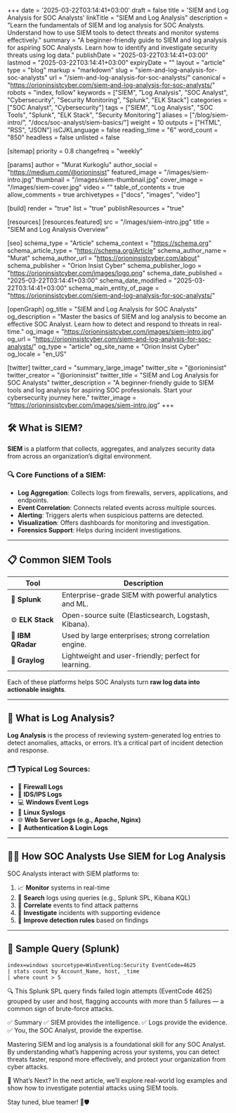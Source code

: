 +++
date = '2025-03-22T03:14:41+03:00'
draft = false
title = 'SIEM and Log Analysis for SOC Analysts'
linkTitle = "SIEM and Log Analysis"
description = "Learn the fundamentals of SIEM and log analysis for SOC Analysts. Understand how to use SIEM tools to detect threats and monitor systems effectively."
summary = "A beginner-friendly guide to SIEM and log analysis for aspiring SOC Analysts. Learn how to identify and investigate security threats using log data."
publishDate = "2025-03-22T03:14:41+03:00"
lastmod = "2025-03-22T03:14:41+03:00"
expiryDate = ""
layout = "article"
type = "blog"
markup = "markdown"
slug = "siem-and-log-analysis-for-soc-analysts"
url = "/siem-and-log-analysis-for-soc-analysts/"
canonical = "https://orioninsistcyber.com/siem-and-log-analysis-for-soc-analysts/"
robots = "index, follow"
keywords = ["SIEM", "Log Analysis", "SOC Analyst", "Cybersecurity", "Security Monitoring", "Splunk", "ELK Stack"]
categories = ["SOC Analyst", "Cybersecurity"]
tags = ["SIEM", "Log Analysis", "SOC Tools", "Splunk", "ELK Stack", "Security Monitoring"]
aliases = ["/blog/siem-intro/", "/docs/soc-analyst/siem-basics/"]
weight = 10
outputs = ["HTML", "RSS", "JSON"]
isCJKLanguage = false
reading_time = "6"
word_count = "850"
headless = false
unlisted = false

[sitemap]
  priority = 0.8
  changefreq = "weekly"

[params]
  author = "Murat Kurkoglu"
  author_social = "https://medium.com/@orioninsist"
  featured_image = "/images/siem-intro.jpg"
  thumbnail = "/images/siem-thumbnail.jpg"
  cover_image = "/images/siem-cover.jpg"
  video = ""
  table_of_contents = true
  allow_comments = true
  archivetypes = ["docs", "images", "video"]

[build]
  render = "true"
  list = "true"
  publishResources = "true"

[resources]
  [resources.featured]
    src = "/images/siem-intro.jpg"
    title = "SIEM and Log Analysis Overview"

[seo]
  schema_type = "Article"
  schema_context = "https://schema.org"
  schema_article_type = "https://schema.org/Article"
  schema_author_name = "Murat"
  schema_author_url = "https://orioninsistcyber.com/about"
  schema_publisher = "Orion Insist Cyber"
  schema_publisher_logo = "https://orioninsistcyber.com/images/logo.png"
  schema_date_published = "2025-03-22T03:14:41+03:00"
  schema_date_modified = "2025-03-22T03:14:41+03:00"
  schema_main_entity_of_page = "https://orioninsistcyber.com/siem-and-log-analysis-for-soc-analysts/"

[openGraph]
  og_title = "SIEM and Log Analysis for SOC Analysts"
  og_description = "Master the basics of SIEM and log analysis to become an effective SOC Analyst. Learn how to detect and respond to threats in real-time."
  og_image = "https://orioninsistcyber.com/images/siem-intro.jpg"
  og_url = "https://orioninsistcyber.com/siem-and-log-analysis-for-soc-analysts/"
  og_type = "article"
  og_site_name = "Orion Insist Cyber"
  og_locale = "en_US"

[twitter]
  twitter_card = "summary_large_image"
  twitter_site = "@orioninsist"
  twitter_creator = "@orioninsist"
  twitter_title = "SIEM and Log Analysis for SOC Analysts"
  twitter_description = "A beginner-friendly guide to SIEM tools and log analysis for aspiring SOC professionals. Start your cybersecurity journey here."
  twitter_image = "https://orioninsistcyber.com/images/siem-intro.jpg"
+++


## 🛠️ What is SIEM?

**SIEM** is a platform that collects, aggregates, and analyzes security data from across an organization’s digital environment.

### 🔍 Core Functions of a SIEM:
- **Log Aggregation**: Collects logs from firewalls, servers, applications, and endpoints.
- **Event Correlation**: Connects related events across multiple sources.
- **Alerting**: Triggers alerts when suspicious patterns are detected.
- **Visualization**: Offers dashboards for monitoring and investigation.
- **Forensics Support**: Helps during incident investigations.

---

## 📋 Common SIEM Tools

| Tool         | Description |
|--------------|-------------|
| 🔷 **Splunk** | Enterprise-grade SIEM with powerful analytics and ML. |
| ⚙️ **ELK Stack** | Open-source suite (Elasticsearch, Logstash, Kibana). |
| 🧠 **IBM QRadar** | Used by large enterprises; strong correlation engine. |
| 🧰 **Graylog** | Lightweight and user-friendly; perfect for learning. |

Each of these platforms helps SOC Analysts turn **raw log data into actionable insights**.

---

## 📂 What is Log Analysis?

**Log Analysis** is the process of reviewing system-generated log entries to detect anomalies, attacks, or errors. It’s a critical part of incident detection and response.

### 🗂️ Typical Log Sources:
- 🔐 **Firewall Logs**
- 🧱 **IDS/IPS Logs**
- 💻 **Windows Event Logs**
- 🐧 **Linux Syslogs**
- 🌐 **Web Server Logs (e.g., Apache, Nginx)**
- 👥 **Authentication & Login Logs**

---

## 🧑‍💻 How SOC Analysts Use SIEM for Log Analysis

SOC Analysts interact with SIEM platforms to:

1. 📈 **Monitor** systems in real-time
2. 🔎 **Search** logs using queries (e.g., Splunk SPL, Kibana KQL)
3. 🧩 **Correlate** events to find attack patterns
4. 🧪 **Investigate** incidents with supporting evidence
5. 🧠 **Improve detection rules** based on findings

---

## 🧪 Sample Query (Splunk)

```spl
index=windows sourcetype=WinEventLog:Security EventCode=4625
| stats count by Account_Name, host, _time
| where count > 5
```

🔍 This Splunk SPL query finds failed login attempts (EventCode 4625) grouped by user and host, flagging accounts with more than 5 failures — a common sign of brute-force attacks.

✅ Summary
✅ SIEM provides the intelligence.
✅ Logs provide the evidence.
✅ You, the SOC Analyst, provide the expertise.

Mastering SIEM and log analysis is a foundational skill for any SOC Analyst. By understanding what’s happening across your systems, you can detect threats faster, respond more effectively, and protect your organization from cyber attacks.

🚀 What’s Next?
In the next article, we’ll explore real-world log examples and show how to investigate potential attacks using SIEM tools.

Stay tuned, blue teamer! 🧢🛡️

